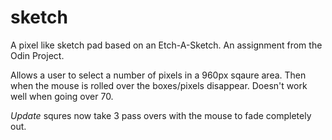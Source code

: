 # sketch
A pixel like sketch pad based on an Etch-A-Sketch. An assignment from the Odin Project.

Allows a user to select a number of pixels in a 960px sqaure area. Then when the mouse is rolled over the boxes/pixels disappear. Doesn't work well when going over 70.

*Update* squres now take 3 pass overs with the mouse to fade completely out.
